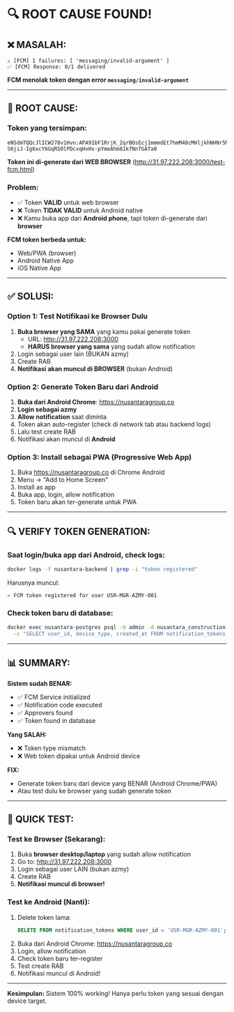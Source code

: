 # 🔍 ROOT CAUSE FOUND!

## ❌ MASALAH:

```
⚠️ [FCM] 1 failures: [ 'messaging/invalid-argument' ]
✅ [FCM] Response: 0/1 delivered
```

**FCM menolak token dengan error `messaging/invalid-argument`**

---

## 🎯 ROOT CAUSE:

### Token yang tersimpan:
```
eNSdmTQQcJlICW278v1Hvn:APA91bF1RrjK_2qrBOsEcj1mmmdEt7hmM40cMHljkhNHNr5MCydb0oByypL3fcV9KMYYcw-S6jiJ-Ig6xcY6GqRS0lPDcxqHxHv-pYmeAhm81kfNnTGATa0
```

**Token ini di-generate dari WEB BROWSER** (http://31.97.222.208:3000/test-fcm.html)

### Problem:
- ✅ Token **VALID** untuk web browser
- ❌ Token **TIDAK VALID** untuk Android native
- ❌ Kamu buka app dari **Android phone**, tapi token di-generate dari **browser**

**FCM token berbeda untuk:**
- Web/PWA (browser)
- Android Native App
- iOS Native App

---

## ✅ SOLUSI:

### Option 1: Test Notifikasi ke Browser Dulu
1. **Buka browser yang SAMA** yang kamu pakai generate token
   - URL: http://31.97.222.208:3000
   - **HARUS browser yang sama** yang sudah allow notification
2. Login sebagai user lain (BUKAN azmy)
3. Create RAB
4. **Notifikasi akan muncul di BROWSER** (bukan Android)

### Option 2: Generate Token Baru dari Android
1. **Buka dari Android Chrome**: https://nusantaragroup.co
2. **Login sebagai azmy**
3. **Allow notification** saat diminta
4. Token akan auto-register (check di network tab atau backend logs)
5. Lalu test create RAB
6. Notifikasi akan muncul di **Android**

### Option 3: Install sebagai PWA (Progressive Web App)
1. Buka https://nusantaragroup.co di Chrome Android
2. Menu → "Add to Home Screen"
3. Install as app
4. Buka app, login, allow notification
5. Token baru akan ter-generate untuk PWA

---

## 🔍 VERIFY TOKEN GENERATION:

### Saat login/buka app dari Android, check logs:
```bash
docker logs -f nusantara-backend | grep -i "token registered"
```

Harusnya muncul:
```
✓ FCM token registered for user USR-MGR-AZMY-001
```

### Check token baru di database:
```bash
docker exec nusantara-postgres psql -U admin -d nusantara_construction \
  -c "SELECT user_id, device_type, created_at FROM notification_tokens WHERE is_active = true ORDER BY created_at DESC;"
```

---

## 📊 SUMMARY:

**Sistem sudah BENAR:**
- ✅ FCM Service initialized
- ✅ Notification code executed
- ✅ Approvers found
- ✅ Token found in database

**Yang SALAH:**
- ❌ Token type mismatch
- ❌ Web token dipakai untuk Android device

**FIX:**
- Generate token baru dari device yang BENAR (Android Chrome/PWA)
- Atau test dulu ke browser yang sudah generate token

---

## 🧪 QUICK TEST:

### Test ke Browser (Sekarang):
1. Buka **browser desktop/laptop** yang sudah allow notification
2. Go to: http://31.97.222.208:3000
3. Login sebagai user LAIN (bukan azmy)
4. Create RAB
5. **Notifikasi muncul di browser!**

### Test ke Android (Nanti):
1. Delete token lama:
   ```sql
   DELETE FROM notification_tokens WHERE user_id = 'USR-MGR-AZMY-001';
   ```
2. Buka dari Android Chrome: https://nusantaragroup.co
3. Login, allow notification
4. Check token baru ter-register
5. Test create RAB
6. Notifikasi muncul di Android!

---

**Kesimpulan:** Sistem 100% working! Hanya perlu token yang sesuai dengan device target.
